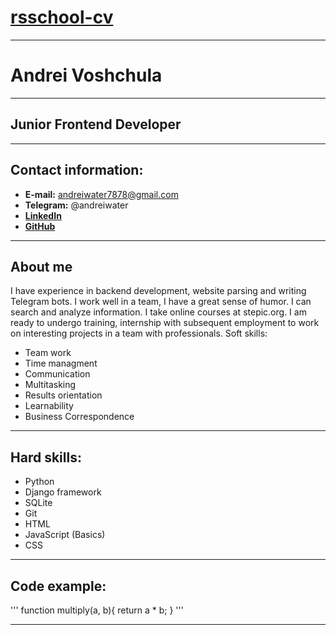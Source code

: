 # [**rsschool-cv**](https://Andrei7878.github.io/rsschool-cv/cv)
___
# **Andrei Voshchula**
___
## **Junior Frontend Developer**
___
## **Contact information:**
* **E-mail:** andreiwater7878@gmail.com
* **Telegram:** @andreiwater
* [**LinkedIn**](https://www.linkedin.com/in/andrei7878)
* [**GitHub**](https://github.com/Andrei7878)
___
## **About me**
I have experience in backend development, website parsing and writing Telegram bots. I work well in a team, I have a great sense of humor. I can search and analyze information. I take online courses at stepic.org. I am ready to undergo training, internship with subsequent employment to work on interesting projects in a team with professionals.
Soft skills:
* Team work
* Time managment
* Communication
* Multitasking
* Results orientation
* Learnability
* Business Correspondence
___
## **Hard skills:**
* Python
* Django framework
* SQLite
* Git
* HTML
* JavaScript (Basics)
* CSS
___
## **Code example:**
'''
function multiply(a, b){
 return a * b;
}
'''
___
